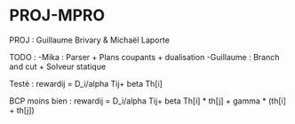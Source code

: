 # PROJ-MPRO

PROJ : Guillaume Brivary & Michaël Laporte


TODO :
-Mika : Parser + Plans coupants + dualisation
-Guillaume : Branch and cut + Solveur statique

Testé : rewardij = D_i/alpha Tij+ beta Th[i] 

BCP moins bien :  rewardij = D_i/alpha Tij+ beta Th[i] * th[j] + gamma * (th[i] + th[j])
